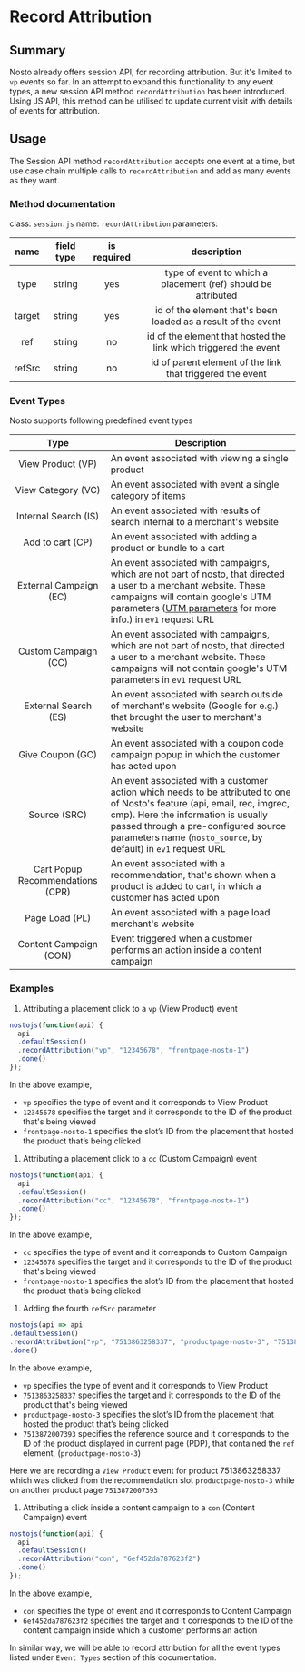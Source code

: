 # Record Attribution

## Summary

Nosto already offers session API, for recording attribution. But it's limited to `vp` events so far. In an attempt to expand this functionality to any event types, a new session API method `recordAttribution` has been introduced. Using JS API, this method can be utilised to update current visit with details of events for attribution.

## Usage

The Session API method `recordAttribution` accepts one event at a time, but use case chain multiple calls to `recordAttribution` and add as many events as they want.

### Method documentation

class: `session.js` name: `recordAttribution` parameters:

|  name  | field type | is required |                            description                           |
| :----: | :--------: | :---------: | :--------------------------------------------------------------: |
|  type  |   string   |     yes     |   type of event to which a placement (ref) should be attributed  |
| target |   string   |     yes     |   id of the element that's been loaded as a result of the event  |
|   ref  |   string   |      no     | id of the element that hosted the link which triggered the event |
| refSrc |   string   |      no     |     id of parent element of the link that triggered the event    |

### Event Types

Nosto supports following predefined event types

|               Type               | Description                                                                                                                                                                                                                                                                |
| :------------------------------: | -------------------------------------------------------------------------------------------------------------------------------------------------------------------------------------------------------------------------------------------------------------------------- |
|         View Product (VP)        | An event associated with viewing a single product                                                                                                                                                                                                                          |
|        View Category (VC)        | An event associated with event a single category of items                                                                                                                                                                                                                  |
|       Internal Search (IS)       | An event associated with results of search internal to a merchant's website                                                                                                                                                                                                |
|         Add to cart (CP)         | An event associated with adding a product or bundle to a cart                                                                                                                                                                                                              |
|      External Campaign (EC)      | An event associated with campaigns, which are not part of nosto, that directed a user to a merchant website. These campaigns will contain google's UTM parameters ([UTM parameters](https://en.wikipedia.org/wiki/UTM\_parameters) for more info.) in `ev1` request URL    |
|       Custom Campaign (CC)       | An event associated with campaigns, which are not part of nosto, that directed a user to a merchant website. These campaigns will not contain google's UTM parameters in `ev1` request URL                                                                                 |
|       External Search (ES)       | An event associated with search outside of merchant's website (Google for e.g.) that brought the user to merchant's website                                                                                                                                                |
|         Give Coupon (GC)         | An event associated with a coupon code campaign popup in which the customer has acted upon                                                                                                                                                                                 |
|           Source (SRC)           | An event associated with a customer action which needs to be attributed to one of Nosto's feature (api, email, rec, imgrec, cmp). Here the information is usually passed through a pre-configured source parameters name (`nosto_source`, by default) in `ev1` request URL |
| Cart Popup Recommendations (CPR) | An event associated with a recommendation, that's shown when a product is added to cart, in which a customer has acted upon                                                                                                                                                |
|          Page Load (PL)          | An event associated with a page load merchant's website                                                                                                                                                                                                                    |
|      Content Campaign (CON)      | Event triggered when a customer performs an action inside a content campaign                                                                                                                                                                                               |

### Examples

1. Attributing a placement click to a `vp` (View Product) event

```javascript
nostojs(function(api) {
  api
  .defaultSession()
  .recordAttribution("vp", "12345678", "frontpage-nosto-1")
  .done()
});
```

In the above example,

* `vp` specifies the type of event and it corresponds to View Product
* `12345678` specifies the target and it corresponds to the ID of the product that's being viewed
* `frontpage-nosto-1` specifies the slot’s ID from the placement that hosted the product that’s being clicked

1. Attributing a placement click to a `cc` (Custom Campaign) event

```javascript
nostojs(function(api) {
  api
  .defaultSession()
  .recordAttribution("cc", "12345678", "frontpage-nosto-1")
  .done()
});
```

In the above example,

* `cc` specifies the type of event and it corresponds to Custom Campaign
* `12345678` specifies the target and it corresponds to the ID of the product that's being viewed
* `frontpage-nosto-1` specifies the slot’s ID from the placement that hosted the product that’s being clicked

1. Adding the fourth `refSrc` parameter

```javascript
nostojs(api => api
.defaultSession()
.recordAttribution("vp", "7513863258337", "productpage-nosto-3", "7513872007393")
.done()
```

In the above example,

* `vp` specifies the type of event and it corresponds to View Product
* `7513863258337` specifies the target and it corresponds to the ID of the product that's being viewed
* `productpage-nosto-3` specifies the slot’s ID from the placement that hosted the product that’s being clicked
* `7513872007393` specifies the reference source and it corresponds to the ID of the product displayed in current page (PDP), that contained the `ref` element, (`productpage-nosto-3`)

Here we are recording a `View Product` event for product 7513863258337 which was clicked from the recommendation slot `productpage-nosto-3` while on another product page `7513872007393`

1. Attributing a click inside a content campaign to a `con` (Content Campaign) event

```javascript
nostojs(function(api) {
  api
  .defaultSession()
  .recordAttribution("con", "6ef452da787623f2")
  .done()
});
```

In the above example,

* `con` specifies the type of event and it corresponds to Content Campaign
* `6ef452da787623f2` specifies the target and it corresponds to the ID of the content campaign inside which a customer performs an action

In similar way, we will be able to record attribution for all the event types listed under `Event Types` section of this documentation.
